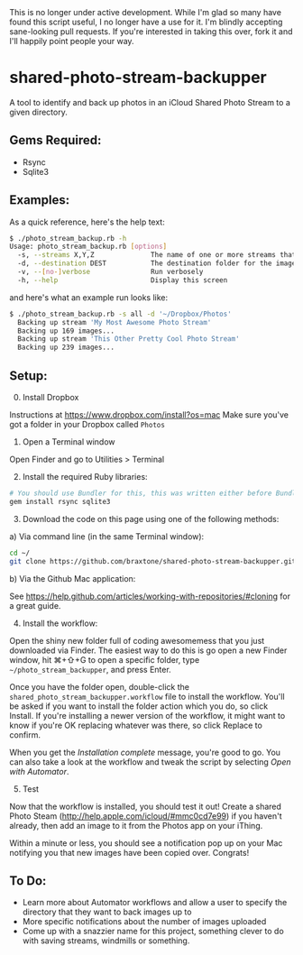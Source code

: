 <aside class="warning">
This is no longer under active development. While I'm glad so many have found this script useful, I no longer have a use for it. I'm blindly accepting sane-looking pull requests. If you're interested in taking this over, fork it and I'll happily point people your way.
</aside>

shared-photo-stream-backupper
=============================

A tool to identify and back up photos in an iCloud Shared Photo Stream to a given directory.

Gems Required:
--------------
* Rsync
* Sqlite3

Examples:
---------
As a quick reference, here's the help text:
```bash
$ ./photo_stream_backup.rb -h
Usage: photo_stream_backup.rb [options]
  -s, --streams X,Y,Z              The name of one or more streams that will be backed up, use "all" to back all of them up
  -d, --destination DEST           The destination folder for the images found, ie ~/Dropbox, etc
  -v, --[no-]verbose               Run verbosely
  -h, --help                       Display this screen
```

and here's what an example run looks like:
```bash
$ ./photo_stream_backup.rb -s all -d '~/Dropbox/Photos'
  Backing up stream 'My Most Awesome Photo Stream'
  Backing up 169 images...
  Backing up stream 'This Other Pretty Cool Photo Stream'
  Backing up 239 images...
```

Setup:
------
0) Install Dropbox

Instructions at https://www.dropbox.com/install?os=mac
Make sure you've got a folder in your Dropbox called `Photos`

1) Open a Terminal window

Open Finder and go to Utilities > Terminal

2) Install the required Ruby libraries:
```bash
# You should use Bundler for this, this was written either before Bundler or before I learned about it.
gem install rsync sqlite3
```

3) Download the code on this page using one of the following methods:

a) Via command line (in the same Terminal window):
```bash
cd ~/
git clone https://github.com/braxtone/shared-photo-stream-backupper.git
```

b) Via the Github Mac application:

See https://help.github.com/articles/working-with-repositories/#cloning for a great guide.

4) Install the workflow:

Open the shiny new folder full of coding awesomemess that you just downloaded via Finder. The easiest way to do this is go open a new Finder window, hit ⌘+⇧+G to open a specific folder, type `~/photo_stream_backupper`, and press Enter.

Once you have the folder open, double-click the `shared_photo_stream_backupper.workflow` file to install the workflow. You'll be asked if you want to install the folder action which you do, so click Install. If you're installing a newer version of the workflow, it might want to know if you're OK replacing whatever was there, so click Replace to confirm.

When you get the _Installation complete_ message, you're good to go. You can also take a look at the workflow and tweak the script by selecting _Open with Automator_.

5) Test

Now that the workflow is installed, you should test it out! Create a shared Photo Steam (http://help.apple.com/icloud/#mmc0cd7e99) if you haven't already, then add an image to it from the Photos app on your iThing. 

Within a minute or less, you should see a notification pop up on your Mac notifying you that new images have been copied over. Congrats!


To Do:
------

* Learn more about Automator workflows and allow a user to specify the directory that they want to back images up to
* More specific notifications about the number of images uploaded
* Come up with a snazzier name for this project, something clever to do with saving streams, windmills or something.

